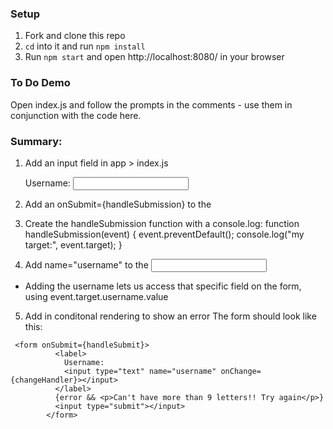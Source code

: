 ### Setup
1. Fork and clone this repo
2. `cd` into it and run `npm install`
3. Run `npm start` and open http://localhost:8080/ in your browser

### To Do Demo
Open index.js and follow the prompts in the comments - use them in conjunction with the code here.

### Summary:
1. Add an input field in app > index.js
      <form>
        <label>
          Username:
          <input type="text"></input>
        </label>
    </form>

2. Add an onSubmit={handleSubmission} to the <form>

3. Create the handleSubmission function with a console.log:
    function handleSubmission(event) {
        event.preventDefault();
        console.log("my target:", event.target);
    }

4. Add name="username" to the <input>
- Adding the username lets us access that specific field on the form, using event.target.username.value

5. Add in conditonal rendering to show an error
The form should look like this:
```
 <form onSubmit={handleSubmit}>
          <label>
            Username: 
            <input type="text" name="username" onChange={changeHandler}></input>
          </label>
          {error && <p>Can't have more than 9 letters!! Try again</p>}
          <input type="submit"></input>
        </form>
```
